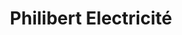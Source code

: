 ---
title: "Philibert Electricité"
url: /saint-christophe-en-brionnais/philibert-electricite/
shop: électronique
---